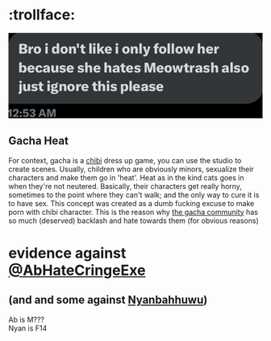 # :trollface:
![](abhatecringeexe-evidence/troll.jpeg)

## Gacha Heat
For context, gacha is a [chibi](https://www.urbandictionary.com/define.php?term=chibi) dress up game, you can use the studio to create scenes. Usually, children who are obviously minors, sexualize their characters and make them go in 'heat'. Heat as in the kind cats goes in when they're not neutered. Basically, their characters get really horny, sometimes to the point where they can't walk; and the only way to cure it is to have sex. This concept was created as a dumb fucking excuse to make porn with chibi character. This is the reason why [the gacha community](https://www.urbandictionary.com/define.php?term=the%20gacha%20community) has so much (deserved) backlash and hate towards them (for obvious reasons)

# evidence against [@AbHateCringeExe](https://twitter.com/abhatecringeexe)
## (and and some against [Nyanbahhuwu](https://twitter.com/nyanbahhuwu))

Ab is M??? \
Nyan is F14
